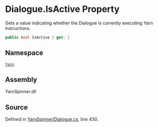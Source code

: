 <!-- This file was generated by a tool. Do not edit this file by hand. -->

# Dialogue.IsActive Property

Gets a value indicating whether the Dialogue is currently
executing Yarn instructions.


```csharp
public bool IsActive { get; }
```



## Namespace
[`Yarn`](/api/csharp/yarn/README.md)

## Assembly
YarnSpinner.dll

## Source
Defined in [YarnSpinner/Dialogue.cs](https://github.com/YarnSpinnerTool/YarnSpinner//blob/develop/YarnSpinner/Dialogue.cs#L430), line 430.
